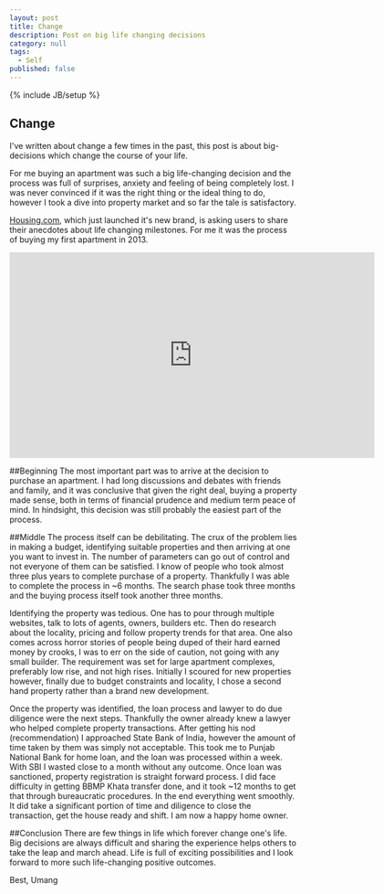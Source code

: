 ```yaml
---
layout: post
title: Change
description: Post on big life changing decisions
category: null
tags: 
  - Self
published: false
---
```


{% include JB/setup %}

## Change

I've written about change a few times in the past, this post is about big-decisions which change the course of your life.

For me buying an apartment was such a big life-changing decision and the process was full of surprises, anxiety and feeling of being completely lost. I was never convinced if it was the right thing or the ideal thing to do, however I took a dive into property market and so far the tale is satisfactory.

[Housing.com](https://housing.com/), which just launched it's new brand, is asking users to share their anecdotes about life changing milestones. For me it was the process of buying my first apartment in 2013.

<iframe width="640" height="360" src="https://www.youtube.com/embed/1FXdCjk505w" frameborder="0" allowfullscreen></iframe>

##Beginning
The most important part was to arrive at the decision to purchase an apartment. I had long discussions and debates with friends and family, and it was conclusive that given the right deal, buying a property made sense, both in terms of financial prudence and medium term peace of mind. In hindsight, this decision was still probably the easiest part of the process.

##Middle
The process itself can be debilitating. The crux of the problem lies in making a budget, identifying suitable properties and then arriving at one you want to invest in. The number of parameters can go out of control and not everyone of them can be satisfied. I know of people who took almost three plus years to complete purchase of a property. Thankfully I was able to complete the process in ~6 months. The search phase took three months and the buying process itself took another three months.

Identifying the property was tedious. One has to pour through multiple websites, talk to lots of agents, owners, builders etc. Then do research about the locality, pricing and follow property trends for that area. One also comes across horror stories of people being duped of their hard earned money by crooks, I was to err on the side of caution, not going with any small builder. The requirement was set for large apartment complexes, preferably low rise, and not high rises. Initially I scoured for new properties however, finally due to budget constraints and locality, I chose a second hand property rather than a brand new development. 

Once the property was identified, the loan process and lawyer to do due diligence were the next steps. Thankfully the owner already knew a lawyer who helped complete property transactions. After getting his nod (recommendation) I approached State Bank of India, however the amount of time taken by them was simply not acceptable. This took me to Punjab National Bank for home loan, and the loan was processed within a week. With SBI I wasted close to a month without any outcome. Once loan was sanctioned, property registration is straight forward process. I did face difficulty in getting BBMP Khata transfer done, and it took ~12 months to get that through bureaucratic procedures. In the end everything went smoothly. It did take a significant portion of time and diligence to close the transaction, get the house ready and shift. I am now a happy home owner.

##Conclusion
There are few things in life which forever change one's life. Big decisions are always difficult and sharing the experience helps others to take the leap and march ahead. Life is full of exciting possibilities and I look forward to more such life-changing positive outcomes.

Best, Umang
